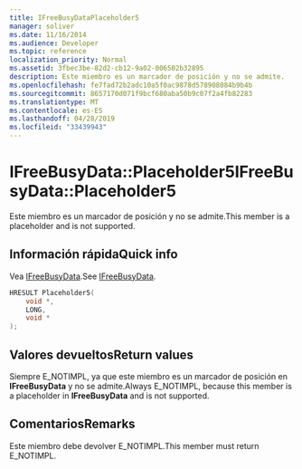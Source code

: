 ```yaml
---
title: IFreeBusyDataPlaceholder5
manager: soliver
ms.date: 11/16/2014
ms.audience: Developer
ms.topic: reference
localization_priority: Normal
ms.assetid: 3fbec3be-82d2-cb12-9a02-006502b32895
description: Este miembro es un marcador de posición y no se admite.
ms.openlocfilehash: fe7fad72b2adc10a5f0ac9878d578908084b9b4b
ms.sourcegitcommit: 8657170d071f9bcf680aba50b9c07f2a4fb82283
ms.translationtype: MT
ms.contentlocale: es-ES
ms.lasthandoff: 04/28/2019
ms.locfileid: "33439943"
---
```

# <a name="ifreebusydataplaceholder5"></a><span data-ttu-id="5fb2b-103">IFreeBusyData::Placeholder5</span><span class="sxs-lookup"><span data-stu-id="5fb2b-103">IFreeBusyData::Placeholder5</span></span>

<span data-ttu-id="5fb2b-104">Este miembro es un marcador de posición y no se admite.</span><span class="sxs-lookup"><span data-stu-id="5fb2b-104">This member is a placeholder and is not supported.</span></span>
  
## <a name="quick-info"></a><span data-ttu-id="5fb2b-105">Información rápida</span><span class="sxs-lookup"><span data-stu-id="5fb2b-105">Quick info</span></span>

<span data-ttu-id="5fb2b-106">Vea [IFreeBusyData](ifreebusydata.md).</span><span class="sxs-lookup"><span data-stu-id="5fb2b-106">See [IFreeBusyData](ifreebusydata.md).</span></span>
  
```cpp
HRESULT Placeholder5( 
    void *,  
    LONG,  
    void * 
);
```

## <a name="return-values"></a><span data-ttu-id="5fb2b-107">Valores devueltos</span><span class="sxs-lookup"><span data-stu-id="5fb2b-107">Return values</span></span>

<span data-ttu-id="5fb2b-108">Siempre E_NOTIMPL, ya que este miembro es un marcador de posición en **IFreeBusyData** y no se admite.</span><span class="sxs-lookup"><span data-stu-id="5fb2b-108">Always E_NOTIMPL, because this member is a placeholder in **IFreeBusyData** and is not supported.</span></span> 
  
## <a name="remarks"></a><span data-ttu-id="5fb2b-109">Comentarios</span><span class="sxs-lookup"><span data-stu-id="5fb2b-109">Remarks</span></span>

<span data-ttu-id="5fb2b-110">Este miembro debe devolver E_NOTIMPL.</span><span class="sxs-lookup"><span data-stu-id="5fb2b-110">This member must return E_NOTIMPL.</span></span>
  


